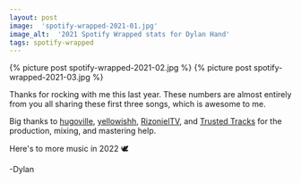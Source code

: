 ```yaml
---
layout: post
image:  'spotify-wrapped-2021-01.jpg'
image_alt:  '2021 Spotify Wrapped stats for Dylan Hand'
tags: spotify-wrapped
---
```


{% picture post spotify-wrapped-2021-02.jpg %}
{% picture post spotify-wrapped-2021-03.jpg %}

Thanks for rocking with me this last year. These numbers are almost entirely from you all sharing these first three songs, which is awesome to me.

Big thanks to [hugoville](https://open.spotify.com/artist/64n1e0DzGF4kQYeyaXJTJY?si=XqBa9EWjS0yownHI1EUVkQ), [yellowishh](https://open.spotify.com/artist/0gIGqpvEoikRkQwhZ0wCTn?si=hWbiNgKyQYy8UlHVrathBw), [RizonielTV](https://youtube.com/rizonieltv), and [Trusted Tracks](https://trustedtracks.se/) for the production, mixing, and mastering help.

Here's to more music in 2022 🕊

-Dylan